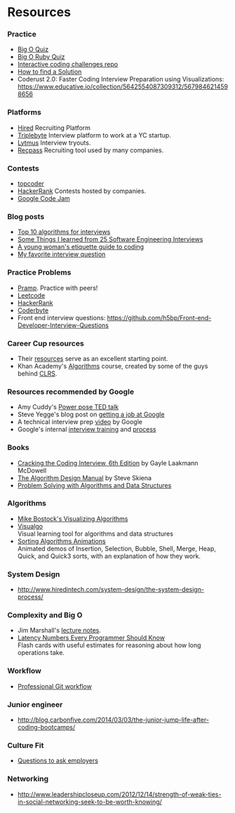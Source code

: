 # Resources

### Practice

- [Big O Quiz](http://www.nlognmag.com/2015/05/quiz-big-o-complexity/)
- [Big O Ruby Quiz](http://www.codequizzes.com/computer-science/big-o-algorithms)
- [Interactive coding challenges repo](https://github.com/donnemartin/interactive-coding-challenges#arrays-and-strings)
- [How to find a Solution](https://www.topcoder.com/community/data-science/data-science-tutorials/how-to-find-a-solution/)
- Coderust 2.0: Faster Coding Interview Preparation using Visualizations: https://www.educative.io/collection/5642554087309312/5679846214598656

### Platforms

- [Hired](https://hired.com/) 
  Recruiting Platform
- [Triplebyte](https://triplebyte.com/) 
  Interview platform to work at a YC startup.
- [Lytmus](https://www.lytmus.io/757#current-showcase) 
  Interview tryouts.
- [Recpass](https://recpass.com/discover) 
  Recruiting tool used by many companies.

### Contests

- [topcoder](https://www.topcoder.com/)
- [HackerRank](https://www.hackerrank.com/) 
  Contests hosted by companies.
- [Google Code Jam](https://code.google.com/codejam) 

### Blog posts

- [Top 10 algorithms for interviews](http://www.programcreek.com/2012/11/top-10-algorithms-for-coding-interview/)
- [Some Things I learned from 25 Software Engineering Interviews](http://hiimmelissa.me/?p=21)
- [A young woman's etiquette guide to coding](http://www.thecodingspace.com/blog/a-young-womans-etiquette-guide-to-coding)
- [My favorite interview question](https://www.nczonline.net/blog/2015/09/my-favorite-interview-question/)

### Practice Problems

- [Pramp](https://pramp.com/). Practice with peers!
- [Leetcode](https://leetcode.com/)
- [HackerRank](https://www.hackerrank.com/)
- [Coderbyte](http://coderbyte.com/)
- Front end interview questions: https://github.com/h5bp/Front-end-Developer-Interview-Questions 

### Career Cup resources

- Their [resources](http://www.crackingthecodinginterview.com/resources.html) serve as an excellent starting point.
- Khan Academy's [Algorithms](https://www.khanacademy.org/computing/computer-science/algorithms) course, created by some of the guys behind [CLRS](https://en.wikipedia.org/wiki/Introduction_to_Algorithms).

### Resources recommended by Google

- Amy Cuddy's [Power pose TED talk](https://www.youtube.com/watch?v=Ks-_Mh1QhMc)
- Steve Yegge's blog post on [getting a job at Google](http://steve-yegge.blogspot.com/2008/03/get-that-job-at-google.html)
- A technical interview prep [video](https://www.youtube.com/watch?v=oWbUtlUhwa8) by Google
- Google's internal [interview training](https://rework.withgoogle.com/guides/hiring-train-your-interviewers/steps/introduction/) and [process](https://rework.withgoogle.com/guides/hiring-use-structured-interviewing/steps/introduction/)

### Books

- [Cracking the Coding Interview, 6th Edition](http://www.amazon.com/gp/product/0984782850/ref=pd_lpo_sbs_dp_ss_1?pf_rd_p=1944687542&pf_rd_s=lpo-top-stripe-1&pf_rd_t=201&pf_rd_i=098478280X&pf_rd_m=ATVPDKIKX0DER&pf_rd_r=14F82PF6XC8QQHBMWB71) by Gayle Laakmann McDowell 
- [The Algorithm Design Manual](http://www.algorist.com/) by Steve Skiena
- [Problem Solving with Algorithms and Data Structures](http://interactivepython.org/runestone/static/pythonds/index.html)

### Algorithms

- [Mike Bostock's Visualizing Algorithms](http://bost.ocks.org/mike/algorithms/)
- [Visualgo](http://visualgo.net/)  
  Visual learning tool for algorithms and data structures
- [Sorting Algorithms Animations](http://www.sorting-algorithms.com/)  
   Animated demos of Insertion, Selection, Bubble, Shell, Merge, Heap, Quick, and Quick3 sorts, with an explanation of how they work.

### System Design

- http://www.hiredintech.com/system-design/the-system-design-process/

### Complexity and Big O

- Jim Marshall's [lecture notes](http://science.slc.edu/~jmarshall/courses/2002/spring/cs50/BigO/).
- [Latency Numbers Every Programmer Should Know](https://quizlet.com/91957128/latency-numbers-every-programmer-should-know-flash-cards/)  
  Flash cards with useful estimates for reasoning about how long operations take. 

### Workflow

- [Professional Git workflow](http://nvie.com/posts/a-successful-git-branching-model/)

### Junior engineer

- http://blog.carbonfive.com/2014/03/03/the-junior-jump-life-after-coding-bootcamps/

### Culture Fit

- [Questions to ask employers](https://github.com/ChiperSoft/InterviewThis)

### Networking

- http://www.leadershipcloseup.com/2012/12/14/strength-of-weak-ties-in-social-networking-seek-to-be-worth-knowing/


